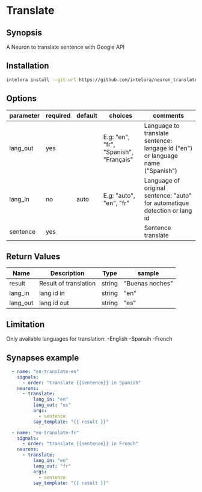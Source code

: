 # Translate

## Synopsis
A Neuron to translate sentence with Google API

## Installation

```bash
intelora install --git-url https://github.com/intelora/neuron_translate.git
```

## Options

| parameter | required | default | choices                                | comments                                                                       |
|-----------|----------|---------|----------------------------------------|--------------------------------------------------------------------------------|
| lang_out  | yes      |         | E.g: "en", "fr", "Spanish", "Français" | Language to translate sentence: langage id ("en") or language name ("Spanish") |
| lang_in   | no       |  auto   | E.g: "auto", "en", "fr"                | Language of original sentence: "auto" for automatique detection or lang id     |
| sentence  | yes      |         |                                        | Sentence translate                                                             |

## Return Values

| Name     | Description           | Type   | sample          |
|----------|-----------------------|--------|-----------------|
| result   | Result of translation | string | "Buenas noches" |
| lang_in  | lang id in            | string | "en"            |
| lang_out | lang id out           | string | "es"            |


## Limitation
Only available languages for translation:
-English
-Spansih
-French


## Synapses example

```yml
  - name: "en-translate-es"
    signals:
      - order: "translate {{sentence}} in Spanish"
    neurons:
      - translate:
          lang_in: "en"
          lang_out: "es"
          args:
            - sentence
          say_template: "{{ result }}"

  - name: "en-translate-fr"
    signals:
      - order: "translate {{sentence}} in French"
    neurons:
      - translate:
          lang_in: "en"
          lang_out: "fr"
          args:
            - sentence
          say_template: "{{ result }}"
```

